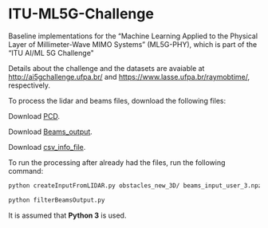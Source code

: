 # ITU-ML5G-Challenge
Baseline implementations for the  “Machine Learning Applied to the Physical Layer of Millimeter-Wave MIMO Systems” (ML5G-PHY), which is part of the “ITU AI/ML 5G Challenge"

Details about the challenge and the datasets are avaiable at http://ai5gchallenge.ufpa.br/ and https://www.lasse.ufpa.br/raymobtime/, respectively.

To process the lidar and beams files, download the following files:

Download [PCD](https://nextcloud.lasseufpa.org/s/pwSk9CJnsZoK2ts).

Download [Beams_output](https://nextcloud.lasseufpa.org/s/pwSk9CJnsZoK2ts).

Download [csv_info_file](https://nextcloud.lasseufpa.org/s/afpG6qgmRPaJBfw).

To run the processing after already had the files, run the following command:

```bash
python createInputFromLIDAR.py obstacles_new_3D/ beams_input_user_3.npz
```

```bash
python filterBeamsOutput.py
```

It is assumed that **Python 3** is used.
